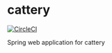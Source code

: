 # cattery

[![CircleCI](https://circleci.com/gh/LetTheFreedomRing/cattery.svg?style=svg)](https://circleci.com/gh/LetTheFreedomRing/cattery)

Spring web application for cattery
